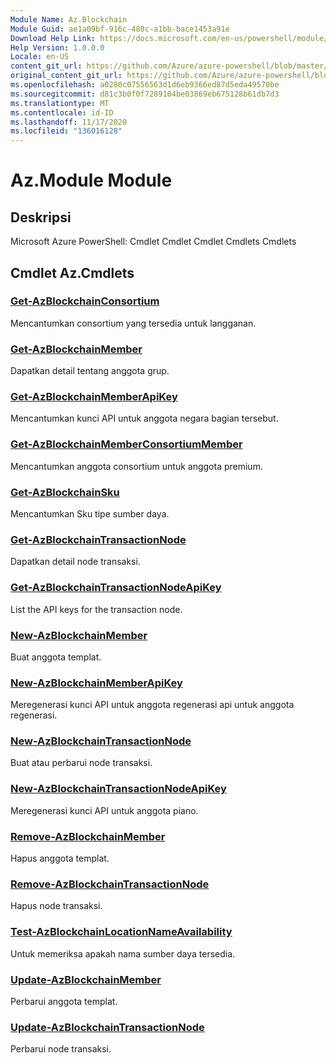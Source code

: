 ```yaml
---
Module Name: Az.Blockchain
Module Guid: ae1a09bf-916c-480c-a1bb-bace1453a91e
Download Help Link: https://docs.microsoft.com/en-us/powershell/module/az.blockchain
Help Version: 1.0.0.0
Locale: en-US
content_git_url: https://github.com/Azure/azure-powershell/blob/master/src/Blockchain/help/Az.Blockchain.md
original_content_git_url: https://github.com/Azure/azure-powershell/blob/master/src/Blockchain/help/Az.Blockchain.md
ms.openlocfilehash: a0280c07556563d1d6eb9366ed87d5eda49570be
ms.sourcegitcommit: d81c3b0f0f7289104be03869eb675128b61db7d3
ms.translationtype: MT
ms.contentlocale: id-ID
ms.lasthandoff: 11/17/2020
ms.locfileid: "136016128"
---
```

# Az.Module Module
## Deskripsi
Microsoft Azure PowerShell: Cmdlet Cmdlet Cmdlet Cmdlets Cmdlets

## Cmdlet Az.Cmdlets
### [Get-AzBlockchainConsortium](Get-AzBlockchainConsortium.md)
Mencantumkan consortium yang tersedia untuk langganan.

### [Get-AzBlockchainMember](Get-AzBlockchainMember.md)
Dapatkan detail tentang anggota grup.

### [Get-AzBlockchainMemberApiKey](Get-AzBlockchainMemberApiKey.md)
Mencantumkan kunci API untuk anggota negara bagian tersebut.

### [Get-AzBlockchainMemberConsortiumMember](Get-AzBlockchainMemberConsortiumMember.md)
Mencantumkan anggota consortium untuk anggota premium.

### [Get-AzBlockchainSku](Get-AzBlockchainSku.md)
Mencantumkan Sku tipe sumber daya.

### [Get-AzBlockchainTransactionNode](Get-AzBlockchainTransactionNode.md)
Dapatkan detail node transaksi.

### [Get-AzBlockchainTransactionNodeApiKey](Get-AzBlockchainTransactionNodeApiKey.md)
List the API keys for the transaction node.

### [New-AzBlockchainMember](New-AzBlockchainMember.md)
Buat anggota templat.

### [New-AzBlockchainMemberApiKey](New-AzBlockchainMemberApiKey.md)
Meregenerasi kunci API untuk anggota regenerasi api untuk anggota regenerasi.

### [New-AzBlockchainTransactionNode](New-AzBlockchainTransactionNode.md)
Buat atau perbarui node transaksi.

### [New-AzBlockchainTransactionNodeApiKey](New-AzBlockchainTransactionNodeApiKey.md)
Meregenerasi kunci API untuk anggota piano.

### [Remove-AzBlockchainMember](Remove-AzBlockchainMember.md)
Hapus anggota templat.

### [Remove-AzBlockchainTransactionNode](Remove-AzBlockchainTransactionNode.md)
Hapus node transaksi.

### [Test-AzBlockchainLocationNameAvailability](Test-AzBlockchainLocationNameAvailability.md)
Untuk memeriksa apakah nama sumber daya tersedia.

### [Update-AzBlockchainMember](Update-AzBlockchainMember.md)
Perbarui anggota templat.

### [Update-AzBlockchainTransactionNode](Update-AzBlockchainTransactionNode.md)
Perbarui node transaksi.

